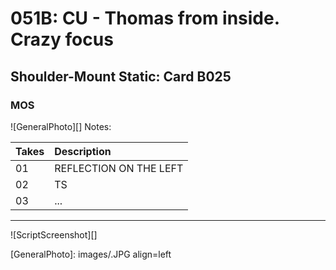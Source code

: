# 051B: CU - Thomas from inside. Crazy focus

## Shoulder-Mount Static: Card B025

### MOS

![GeneralPhoto][]
Notes: 

| Takes | Description |
|:---|:----|
| 01 | REFLECTION ON THE LEFT |
| 02 | TS |
| 03 | ... |

----

![ScriptScreenshot][]


[GeneralPhoto]:  images/.JPG align=left
